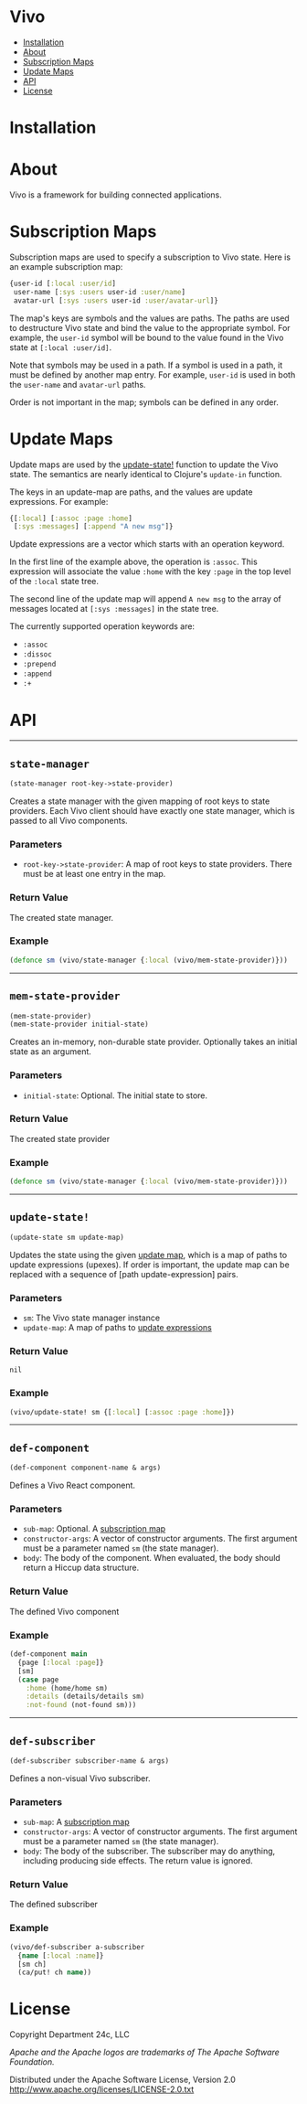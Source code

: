 # Vivo
* [Installation](#installation)
* [About](#about)
* [Subscription Maps](#subscription-maps)
* [Update Maps](#update-maps)
* [API](#api)
* [License](#license)

# Installation

# About
Vivo is a framework for building connected applications.

# Subscription Maps
Subscription maps are used to specify a subscription to Vivo state.
Here is an example subscription map:
```clojure
{user-id [:local :user/id]
 user-name [:sys :users user-id :user/name]
 avatar-url [:sys :users user-id :user/avatar-url]}
```
The map's keys are symbols and the values are paths. The paths are used
to destructure Vivo state and bind the value to the appropriate symbol.
For example, the `user-id` symbol will be bound to the value found in the
Vivo state at `[:local :user/id]`.

Note that symbols may be used in a path. If a symbol is used in a path,
it must be defined by another map entry. For example, `user-id` is used
in both the `user-name` and `avatar-url` paths.

Order is not important in the map; symbols can be defined in any order.

# Update Maps
Update maps are used by the [update-state!](#update-state!) function
to update the Vivo state. The semantics are nearly identical to Clojure's
`update-in` function.

The keys in an update-map are paths, and the values are update expressions.
For example:
```clojure
{[:local] [:assoc :page :home]
 [:sys :messages] [:append "A new msg"]}
```
Update expressions are a vector which starts with an operation keyword.

In the first line of the example above, the operation is `:assoc`.
This expression will associate the value `:home` with the key `:page`
in the top level of the `:local` state tree.

The second line of the update map will append `A new msg` to the
array of messages located at `[:sys :messages]` in the state tree.

The currently supported operation keywords are:
* `:assoc`
* `:dissoc`
* `:prepend`
* `:append`
* `:+`


# API
---
## `state-manager`
```clojure
(state-manager root-key->state-provider)
```
Creates a state manager with the given mapping of root keys to
state providers. Each Vivo client should have exactly one
state manager, which is passed to all Vivo components.

### Parameters
* `root-key->state-provider`: A map of root keys to state providers.
There must be at least one entry in the map.

### Return Value
The created state manager.

### Example
```clojure
(defonce sm (vivo/state-manager {:local (vivo/mem-state-provider)}))
```

---
## `mem-state-provider`
```clojure
(mem-state-provider)
(mem-state-provider initial-state)
```
Creates an in-memory, non-durable state provider. Optionally takes
an initial state as an argument.

### Parameters
* `initial-state`: Optional. The initial state to store.

### Return Value
The created state provider

### Example
```clojure
(defonce sm (vivo/state-manager {:local (vivo/mem-state-provider)}))
```

---
## `update-state!`
```clojure
(update-state sm update-map)
```
Updates the state using the given [update map](#update-maps), which is a
map of paths to update expressions (upexes).
If order is important, the update map can be
replaced with a sequence of [path update-expression] pairs.

### Parameters
* `sm`: The Vivo state manager instance
* `update-map`: A map of paths to [update expressions](#update-expressions)

### Return Value
`nil`

### Example
```clojure
(vivo/update-state! sm {[:local] [:assoc :page :home]})
```

---
## `def-component`
```clojure
(def-component component-name & args)
```
Defines a Vivo React component.

### Parameters
* `sub-map`: Optional. A [subscription map](#subscription-maps)
* `constructor-args`: A vector of constructor arguments. The first argument
must be a parameter named `sm` (the state manager).
* `body`: The body of the component. When evaluated, the body should
return a Hiccup data structure.

### Return Value
The defined Vivo component

### Example
```clojure
(def-component main
  {page [:local :page]}
  [sm]
  (case page
    :home (home/home sm)
    :details (details/details sm)
    :not-found (not-found sm)))
```

---
## `def-subscriber`
```clojure
(def-subscriber subscriber-name & args)
```
Defines a non-visual Vivo subscriber.

### Parameters
* `sub-map`: A [subscription map](#subscription-maps)
* `constructor-args`: A vector of constructor arguments. The first argument
must be a parameter named `sm` (the state manager).
* `body`: The body of the subscriber. The subscriber may do anything,
including producing side effects. The return value is ignored.

### Return Value
The defined subscriber

### Example
```clojure
(vivo/def-subscriber a-subscriber
  {name [:local :name]}
  [sm ch]
  (ca/put! ch name))
```


# License
Copyright Department 24c, LLC

*Apache and the Apache logos are trademarks of The Apache Software Foundation.*

Distributed under the Apache Software License, Version 2.0
http://www.apache.org/licenses/LICENSE-2.0.txt
